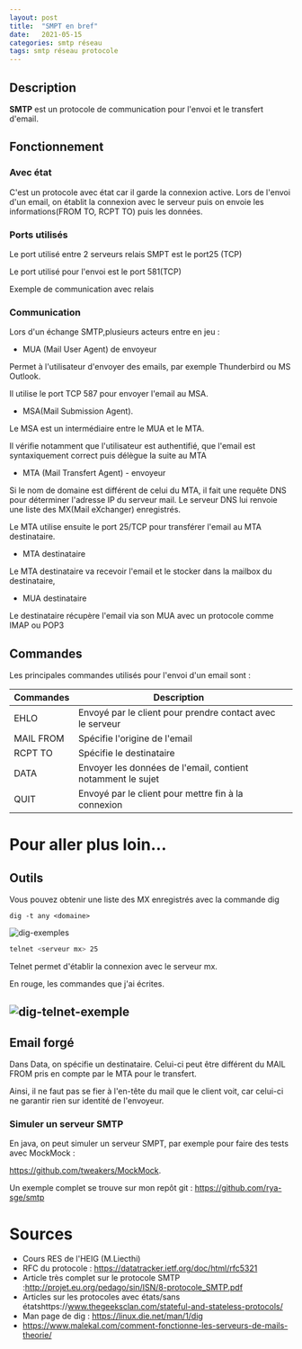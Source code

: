 ```yaml
---
layout: post
title:  "SMPT en bref"
date:   2021-05-15 
categories: smtp réseau 
tags: smtp réseau protocole
---
```


## Description

**SMTP** est un protocole de communication pour l'envoi et le transfert d'email. 



## Fonctionnement

### Avec état

C'est un protocole avec état car il garde la connexion active. Lors de l'envoi d'un email, on établit la connexion avec le serveur puis on envoie les informations(FROM TO, RCPT TO) puis les données.



### Ports utilisés

Le port utilisé entre 2 serveurs relais SMPT est le port25 (TCP)

Le port utilisé pour l'envoi est le port 581(TCP)

Exemple de communication avec relais



### Communication

Lors d'un échange SMTP,plusieurs acteurs entre en jeu :

- MUA (Mail User Agent) de envoyeur

Permet à l'utilisateur d'envoyer des emails, par exemple Thunderbird ou MS Outlook.

Il utilise le port TCP 587 pour envoyer l'email au MSA.

- MSA(Mail Submission Agent).

Le MSA est un intermédiaire entre le MUA et le MTA.

Il vérifie notamment que l'utilisateur est authentifié, que l'email est syntaxiquement correct puis délègue la suite au MTA

- MTA (Mail Transfert Agent) - envoyeur

Si le nom de domaine est différent de celui du MTA, il fait une requête DNS pour déterminer l'adresse IP du serveur mail. Le serveur DNS lui renvoie une liste des MX(Mail eXchanger) enregistrés.

Le MTA utilise ensuite le port 25/TCP pour transférer l'email au MTA destinataire.

- MTA destinataire

Le MTA destinataire va recevoir l'email et le stocker dans la mailbox du destinataire, 



- MUA destinataire

Le destinataire récupère l'email via son MUA avec un protocole comme IMAP ou POP3



## Commandes

Les principales commandes utilisés pour l'envoi d'un email sont :

| Commandes | Description                                                 |      |
| --------- | ----------------------------------------------------------- | ---- |
| EHLO      | Envoyé par le client pour prendre contact avec le serveur   |      |
| MAIL FROM | Spécifie l'origine de l'email                               |      |
| RCPT TO   | Spécifie le destinataire                                    |      |
| DATA      | Envoyer les données de l'email, contient notamment le sujet |      |
| QUIT      | Envoyé par le client pour mettre fin à la connexion         |      |



# Pour aller plus loin...

## Outils

Vous pouvez obtenir une liste des MX enregistrés avec la commande dig

```
dig -t any <domaine>
```

![dig-exemples](C:\Users\super\switchdrive\HEIG\divers\mywebsite\accessDenied\assets\article\reseau\SMTP\dig-exemples.JPG)

```bash
telnet <serveur mx> 25
```

Telnet permet d'établir la connexion avec le serveur mx.

En rouge, les commandes que j'ai écrites.

## ![dig-telnet-exemple](C:\Users\super\switchdrive\HEIG\divers\mywebsite\accessDenied\assets\article\reseau\SMTP\dig-telnet-exemple.png)

## Email forgé

Dans Data, on spécifie un destinataire. Celui-ci peut être différent du MAIL FROM pris en compte par le MTA pour le transfert.

Ainsi, il ne faut pas se fier à l'en-tête du mail que le client voit, car celui-ci ne garantir rien sur identité de l'envoyeur.



### Simuler un serveur SMTP

En java, on peut simuler un serveur SMPT, par exemple pour faire des tests avec MockMock :

https://github.com/tweakers/MockMock.



Un exemple complet se trouve sur mon repôt git : https://github.com/rya-sge/smtp

# Sources 

- Cours RES de l'HEIG (M.Liecthi)
- RFC du protocole : https://datatracker.ietf.org/doc/html/rfc5321
- Article très complet sur le protocole SMTP :http://projet.eu.org/pedago/sin/ISN/8-protocole_SMTP.pdf
- Articles sur les protocoles avec états/sans étatshttps://www.thegeeksclan.com/stateful-and-stateless-protocols/
- Man page de dig : https://linux.die.net/man/1/dig
- https://www.malekal.com/comment-fonctionne-les-serveurs-de-mails-theorie/